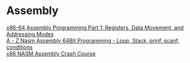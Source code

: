 # Assembly

[x86-64 Assembly Programming Part 1: Registers, Data Movement, and Addressing Modes](https://www.youtube.com/watch?v=lUbPUWtmVUU)  
[A - Z Nasm Assembly 64Bit Programming - Loop, Stack, prinf, scanf, conditions](https://www.youtube.com/watch?v=5eWiz3soaEM)  
[x86 NASM Assembly Crash Course](https://www.youtube.com/watch?v=DNPjBvZxE3E)
